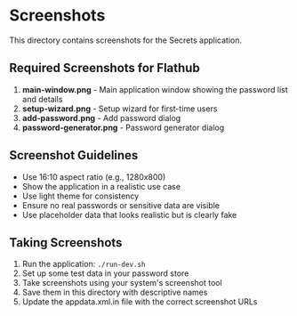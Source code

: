 # Screenshots

This directory contains screenshots for the Secrets application.

## Required Screenshots for Flathub

1. **main-window.png** - Main application window showing the password list and details
2. **setup-wizard.png** - Setup wizard for first-time users
3. **add-password.png** - Add password dialog
4. **password-generator.png** - Password generator dialog

## Screenshot Guidelines

- Use 16:10 aspect ratio (e.g., 1280x800)
- Show the application in a realistic use case
- Use light theme for consistency
- Ensure no real passwords or sensitive data are visible
- Use placeholder data that looks realistic but is clearly fake

## Taking Screenshots

1. Run the application: `./run-dev.sh`
2. Set up some test data in your password store
3. Take screenshots using your system's screenshot tool
4. Save them in this directory with descriptive names
5. Update the appdata.xml.in file with the correct screenshot URLs
